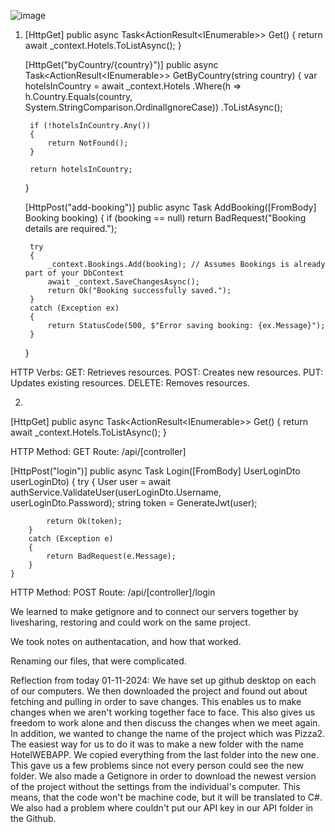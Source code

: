 ![image](https://github.com/user-attachments/assets/97e97808-b787-4722-8062-27c1e3dcd1e2) 

1)
    [HttpGet]
    public async Task<ActionResult<IEnumerable<Hotel>>> Get()
    {
        return await _context.Hotels.ToListAsync();
    }

    [HttpGet("byCountry/{country}")]
    public async Task<ActionResult<IEnumerable<Hotel>>> GetByCountry(string country)
    {
        var hotelsInCountry = await _context.Hotels
            .Where(h => h.Country.Equals(country, System.StringComparison.OrdinalIgnoreCase))
            .ToListAsync();

        if (!hotelsInCountry.Any())
        {
            return NotFound();
        }

        return hotelsInCountry;
    }

    [HttpPost("add-booking")]
    public async Task<IActionResult> AddBooking([FromBody] Booking booking)
    {
        if (booking == null) return BadRequest("Booking details are required.");

        try
        {
            _context.Bookings.Add(booking); // Assumes Bookings is already part of your DbContext
            await _context.SaveChangesAsync();
            return Ok("Booking successfully saved.");
        }
        catch (Exception ex)
        {
            return StatusCode(500, $"Error saving booking: {ex.Message}");
        }
    }

HTTP Verbs:
GET: Retrieves resources.
POST: Creates new resources.
PUT: Updates existing resources.
DELETE: Removes resources.

2)
[HttpGet]
public async Task<ActionResult<IEnumerable<Hotel>>> Get()
{
    return await _context.Hotels.ToListAsync();
}

HTTP Method: GET
Route: /api/[controller]


 [HttpPost("login")]
    public async Task<ActionResult> Login([FromBody] UserLoginDto userLoginDto)
    {
        try
        {
            User user = await authService.ValidateUser(userLoginDto.Username, userLoginDto.Password);
            string token = GenerateJwt(user);

            return Ok(token);
        }
        catch (Exception e)
        {
            return BadRequest(e.Message);
        }
    }


HTTP Method: POST
Route: /api/[controller]/login




We learned to make getignore and to connect our servers together by livesharing, restoring and could work on the same project. 

We took notes on authentacation, and how that worked.

Renaming our files, that were complicated.

   
Reflection from today 01-11-2024:
We have set up github desktop on each of our computers. We then downloaded the project and found out about fetching and pulling in order to save changes. This enables us to make changes when we aren't working together face to face. This also gives us freedom to work alone and then discuss the changes when we meet again. 
In addition, we wanted to change the name of the project which was Pizza2. The easiest way for us to do it was to make a new folder with the name HotelWEBAPP. We copied everything from the last folder into the new one. This gave us a few problems since not every person could see the new folder. 
We also made a Getignore in order to download the newest version of the project without the settings from the individual's computer. This means, that the code won't be machine code, but it will be translated to C#. 
We also had a problem where couldn't put our API key in our API folder in the Github.

